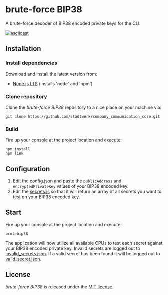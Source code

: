 brute-force BIP38
=================

A brute-force decoder of BIP38 encoded private keys for the CLI.

[![asciicast](https://asciinema.org/a/142270.png)](https://asciinema.org/a/142270?autoplay=1)

## Installation

### Install dependencies

Download and install the latest version from:

* [Node.js LTS](https://nodejs.org/en/download/) (installs 'node' and 'npm')

### Clone repository

Clone the *brute-force BIP38* repository to a nice place on your machine via:

    git clone https://github.com/stadtwerk/company_communication_core.git

### Build

Fire up your console at the project location and execute:

    npm install
    npm link

## Configuration

1. Edit the [config.json](./config.json) and paste the `publicAddress` and `encryptedPrivateKey` values of your BIP38 encoded key.
2. Edit the [secrets.js](./secrets.js) so that it will return an array of all secrets you want to test on your BIP38 encoded key.

## Start

Fire up your console at the project location and execute:

    brutebip38

The application will now utilize all available CPUs to test each secret against your BIP38 encoded private key. Invalid secrets are logged out to [invalid_secrets.json](./invalid_secrets.json). If a valid secret has been found it will be logged out to [valid_secret.json](./valid_secret.json).

License
-------
*brute-force BIP38* is released under the [MIT license](https://opensource.org/licenses/MIT).
